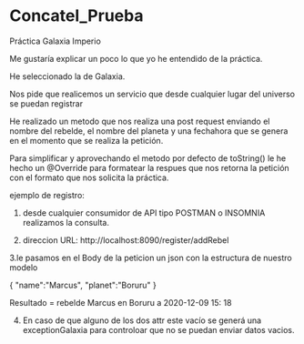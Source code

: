 # Concatel_Prueba
Práctica Galaxia Imperio

Me gustaría explicar un poco lo que yo he entendido de la práctica.

He seleccionado la de Galaxia.

Nos pide que realicemos un servicio que desde cualquier lugar del universo se puedan registrar

He realizado un metodo que nos realiza una post request enviando el nombre del rebelde, el nombre del planeta y una fechahora que se genera
en el momento que se realiza la petición.

Para simplificar y aprovechando el metodo por defecto de toString() le he hecho un @Override para formatear la respues que nos retorna la
petición con el formato que nos solicita la práctica.

ejemplo de registro:
1. desde cualquier consumidor de API tipo POSTMAN o INSOMNIA realizamos la consulta.

2. direccion URL: http://localhost:8090/register/addRebel

3.le pasamos en el Body de la peticion un json con la estructura de nuestro modelo

{
    "name":"Marcus",
    "planet":"Boruru"
}

Resultado = rebelde Marcus en Boruru a 2020-12-09 15: 18

4. En caso de que alguno de los dos attr este vacío se generá una exceptionGalaxia para controloar que no se puedan enviar datos vacios.

